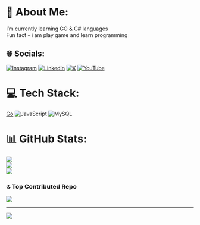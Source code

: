 # 💫 About Me:
I’m currently learning GO & C# languages<br> Fun fact - i am play game and learn programming


## 🌐 Socials:
[![Instagram](https://img.shields.io/badge/Instagram-%23E4405F.svg?logo=Instagram&logoColor=white)](https://instagram.com/azrilpramudia) [![LinkedIn](https://img.shields.io/badge/LinkedIn-%230077B5.svg?logo=linkedin&logoColor=white)](https://linkedin.com/in/azril-pramudia-anugrah-202a872a6) [![X](https://img.shields.io/badge/X-black.svg?logo=X&logoColor=white)](https://x.com/azrilpramudia) [![YouTube](https://img.shields.io/badge/YouTube-%23FF0000.svg?logo=YouTube&logoColor=white)](https://youtube.com/@MeowNextplay) 

# 💻 Tech Stack:
[Go](https://img.shields.io/badge/go-%2300ADD8.svg?style=for-the-badge&logo=go&logoColor=white) ![JavaScript](https://img.shields.io/badge/javascript-%23323330.svg?style=for-the-badge&logo=javascript&logoColor=%23F7DF1E) ![MySQL](https://img.shields.io/badge/mysql-%2300000f.svg?style=for-the-badge&logo=mysql&logoColor=white)
# 📊 GitHub Stats:
![](https://github-readme-stats.vercel.app/api?username=Azrilpramudia&theme=tokyonight&hide_border=false&include_all_commits=false&count_private=false)<br/>
![](https://github-readme-streak-stats.herokuapp.com/?user=Azrilpramudia&theme=tokyonight&hide_border=false)<br/>
![](https://github-readme-stats.vercel.app/api/top-langs/?username=Azrilpramudia&theme=tokyonight&hide_border=false&include_all_commits=false&count_private=false&layout=compact)

### 🔝 Top Contributed Repo
![](https://github-contributor-stats.vercel.app/api?username=Azrilpramudia&limit=5&theme=tokyonight&combine_all_yearly_contributions=true)

---
[![](https://visitcount.itsvg.in/api?id=Azrilpramudia&icon=0&color=1)](https://visitcount.itsvg.in)

<!-- Proudly created with GPRM ( https://gprm.itsvg.in ) -->
